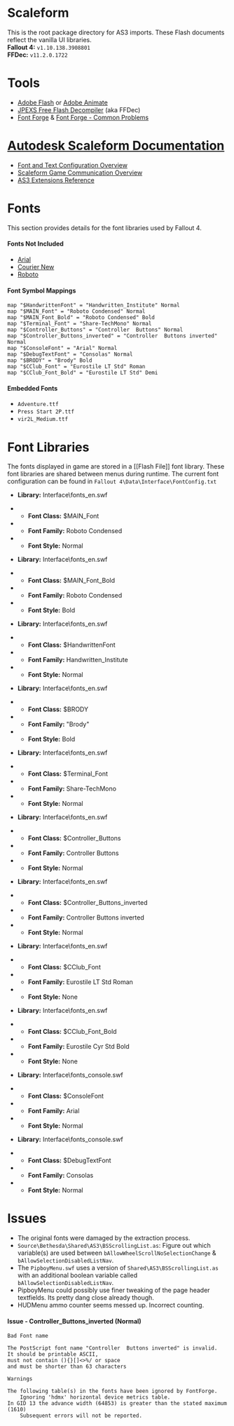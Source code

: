 # Scaleform
This is the root package directory for AS3 imports.
These Flash documents reflect the vanilla UI libraries.
<BR>**Fallout 4:** `v1.10.138.3908801`
<BR>**FFDec:** `v11.2.0.1722`

# Tools
- [Adobe Flash](https://en.wikipedia.org/wiki/Adobe_Flash) or [Adobe Animate](https://en.wikipedia.org/wiki/Adobe_Animate)
- [JPEXS Free Flash Decompiler](https://github.com/jindrapetrik/jpexs-decompiler/releases) (aka FFDec)
- [Font Forge](https://fontforge.github.io/en-US/) & [Font Forge - Common Problems](https://fontforge.github.io/problems.html)

# [Autodesk Scaleform Documentation](https://help.autodesk.com/view/SCLFRM/ENU/)
* [Font and Text Configuration Overview](https://help.autodesk.com/view/SCLFRM/ENU/?guid=__scaleform_help_font_html)
* [Scaleform Game Communication Overview](https://help.autodesk.com/view/SCLFRM/ENU/?guid=__scaleform_help_game_communication_html)
* [AS3 Extensions Reference](https://help.autodesk.com/view/SCLFRM/ENU/?guid=__scaleform_help_as3_reference_html)

# Fonts
This section provides details for the font libraries used by Fallout 4.

#### Fonts Not Included
* [Arial](https://docs.microsoft.com/en-us/typography/font-list/arial)
* [Courier New](https://docs.microsoft.com/en-us/typography/font-list/courier-new)
* [Roboto](https://fonts.google.com/specimen/Roboto)

#### Font Symbol Mappings
```
map "$HandwrittenFont" = "Handwritten_Institute" Normal
map "$MAIN_Font" = "Roboto Condensed" Normal
map "$MAIN_Font_Bold" = "Roboto Condensed" Bold
map "$Terminal_Font" = "Share-TechMono" Normal
map "$Controller_Buttons" = "Controller  Buttons" Normal
map "$Controller_Buttons_inverted" = "Controller  Buttons inverted" Normal
map "$ConsoleFont" = "Arial" Normal
map "$DebugTextFont" = "Consolas" Normal
map "$BRODY" = "Brody" Bold
map "$CClub_Font" = "Eurostile LT Std" Roman
map "$CClub_Font_Bold" = "Eurostile LT Std" Demi
```

#### Embedded Fonts
* `Adventure.ttf`
* `Press Start 2P.ttf`
* `vir2L_Medium.ttf`


# Font Libraries
The fonts displayed in game are stored in a [[Flash File]] font library.
These font libraries are shared between menus during runtime.
The current font configuration can be found in `Fallout 4\Data\Interface\FontConfig.txt`

* **Library:** Interface\fonts_en.swf
* * **Font Class:** $MAIN_Font
* * **Font Family:** Roboto Condensed
* * **Font Style:** Normal

* **Library:** Interface\fonts_en.swf
* * **Font Class:** $MAIN_Font_Bold
* * **Font Family:** Roboto Condensed
* * **Font Style:** Bold

* **Library:** Interface\fonts_en.swf
* * **Font Class:** $HandwrittenFont
* * **Font Family:** Handwritten_Institute
* * **Font Style:** Normal

* **Library:** Interface\fonts_en.swf
* * **Font Class:** $BRODY
* * **Font Family:** "Brody"
* * **Font Style:** Bold

* **Library:** Interface\fonts_en.swf
* * **Font Class:** $Terminal_Font
* * **Font Family:** Share-TechMono
* * **Font Style:** Normal

* **Library:** Interface\fonts_en.swf
* * **Font Class:** $Controller_Buttons
* * **Font Family:** Controller  Buttons
* * **Font Style:** Normal

* **Library:** Interface\fonts_en.swf
* * **Font Class:** $Controller_Buttons_inverted
* * **Font Family:** Controller  Buttons inverted
* * **Font Style:** Normal

* **Library:** Interface\fonts_en.swf
* * **Font Class:** $CClub_Font
* * **Font Family:** Eurostile LT Std Roman
* * **Font Style:** None

* **Library:** Interface\fonts_en.swf
* * **Font Class:** $CClub_Font_Bold
* * **Font Family:** Eurostile Cyr Std Bold
* * **Font Style:** None

* **Library:** Interface\fonts_console.swf
* * **Font Class:** $ConsoleFont
* * **Font Family:** Arial
* * **Font Style:** Normal

* **Library:** Interface\fonts_console.swf
* * **Font Class:** $DebugTextFont
* * **Font Family:** Consolas
* * **Font Style:** Normal


# Issues
* The original fonts were damaged by the extraction process.
* `Source\Bethesda\Shared\AS3\BSScrollingList.as`:  Figure out which variable(s) are used between `bAllowWheelScrollNoSelectionChange` & `bAllowSelectionDisabledListNav`.
* The `PipboyMenu.swf` uses a version of `Shared\AS3\BSScrollingList.as` with an additional boolean variable called `bAllowSelectionDisabledListNav`.
* PipboyMenu could possibly use finer tweaking of the page header textfields. Its pretty dang close already though.
* HUDMenu ammo counter seems messed up. Incorrect counting.

#### Issue - Controller_Buttons_inverted (Normal)
```
Bad Font name

The PostScript font name "Controller  Buttons inverted" is invalid.
It should be printable ASCII,
must not contain (){}[]<>%/ or space
and must be shorter than 63 characters
```
```
Warnings

The following table(s) in the fonts have been ignored by FontForge.
	Ignoring 'hdmx' horizontal device metrics table.
In GID 13 the advance width (64853) is greater than the stated maximum (1610)
	Subsequent errors will not be reported.
```
